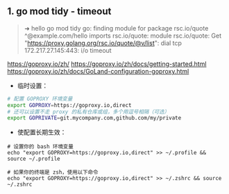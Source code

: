 ## 1. go mod tidy - timeout

> ➜  hello go mod tidy
> go: finding module for package rsc.io/quote
> ^@example.com/hello imports
> 	rsc.io/quote: module rsc.io/quote: Get "https://proxy.golang.org/rsc.io/quote/@v/list": dial tcp 172.217.27.145:443: i/o timeout

https://goproxy.io/zh/
https://goproxy.io/zh/docs/getting-started.html
https://goproxy.io/zh/docs/GoLand-configuration-goproxy.html

- 临时设置：

```bash
# 配置 GOPROXY 环境变量
export GOPROXY=https://goproxy.io,direct
# 还可以设置不走 proxy 的私有仓库或组，多个用逗号相隔（可选）
export GOPRIVATE=git.mycompany.com,github.com/my/private
```

- 使配置长期生效：

```shell
# 设置你的 bash 环境变量
echo "export GOPROXY=https://goproxy.io,direct" >> ~/.profile && source ~/.profile

# 如果你的终端是 zsh，使用以下命令
echo "export GOPROXY=https://goproxy.io,direct" >> ~/.zshrc && source ~/.zshrc
```

